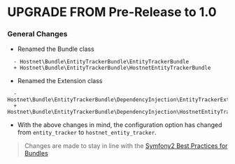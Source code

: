 
UPGRADE FROM Pre-Release to 1.0
===============================

### General Changes

- Renamed the Bundle class
```
  - Hostnet\Bundle\EntityTrackerBundle\EntityTrackerBundle
  + Hostnet\Bundle\EntityTrackerBundle\HostnetEntityTrackerBundle
```
- Renamed the Extension class
```
  - Hostnet\Bundle\EntityTrackerBundle\DependencyInjection\EntityTrackerExtension
  + Hostnet\Bundle\EntityTrackerBundle\DependencyInjection\HostnetEntityTrackerExtension
```
- With the above changes in mind, the configuration option has changed from `entity_tracker` to `hostnet_entity_tracker`.
  
> Changes are made to stay in line with the [Symfony2 Best Practices for Bundles](http://symfony.com/doc/current/cookbook/bundles/best_practices.html)

